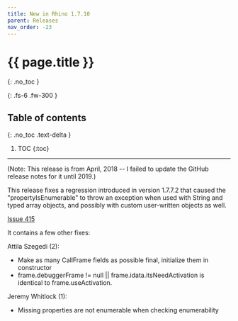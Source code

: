 ```yaml
---
title: New in Rhino 1.7.10
parent: Releases
nav_order: -23
---
```


# {{ page.title }}
{: .no_toc }

{: .fs-6 .fw-300 }

## Table of contents
{: .no_toc .text-delta }

1. TOC
{:toc}

---
(Note: This release is from April, 2018 -- I failed to update the GitHub release notes for it until 2019.)

This release fixes a regression introduced in version 1.7.7.2 that caused the
"propertyIsEnumerable" to throw an exception when used with String and typed array objects,
and possibly with custom user-written objects as well.

[Issue 415](https://github.com/mozilla/rhino/issues/415)

It contains a few other fixes:

Attila Szegedi (2):
- Make as many CallFrame fields as possible final, initialize them in constructor
- frame.debuggerFrame != null || frame.idata.itsNeedActivation is identical to frame.useActivation.

Jeremy Whitlock (1):
- Missing properties are not enumerable when checking enumerability